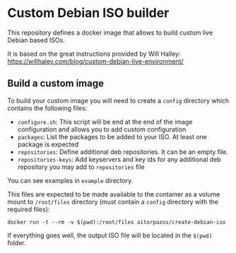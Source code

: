 # Custom Debian ISO builder

This repository defines a docker image that allows to build custom live Debian based ISOs.

It is based on the great instructions provided by Will Halley: https://willhaley.com/blog/custom-debian-live-environment/

## Build a custom image

To build your custom image you will need to create a `config` directory which contains the following files:

- `configure.sh`: This script will be end at the end of the image configuration and allows you to add custom configuration
- `packages`: List the packages to be added to your ISO. At least one package is expected
- `repositories`: Define additional deb repositories. It can be an empty file.
- `repositories-keys`: Add keyservers and key ids for any additional deb repository you may add to `repositories` file 

You can see examples in `example` directory.

This files are expected to be made available to the container as a volume mount to `/root/files` directory (must contain
a `config` directory with the required files):

```
docker run -t --rm -v $(pwd):/root/files aitorpazos/create-debian-iso
```

If everything goes well, the output ISO file will be located in the `$(pwd)` folder.
